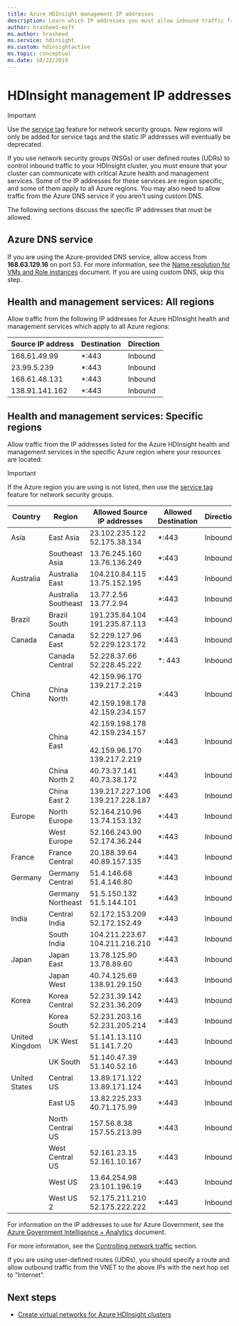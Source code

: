 ```yaml
---
title: Azure HDInsight management IP addresses
description: Learn which IP addresses you must allow inbound traffic from, in order to properly configure network security groups and user defined routes for virtual networking with Azure HDInsight.
author: hrasheed-msft
ms.author: hrasheed
ms.service: hdinsight
ms.custom: hdinsightactive
ms.topic: conceptual
ms.date: 10/22/2019
---
```

# HDInsight management IP addresses

> [!Important]
> Use the [service tag](hdinsight-service-tags.md) feature for network security groups. New regions will only be added for service tags and the static IP addresses will eventually be deprecated.

If you use network security groups (NSGs) or user defined routes (UDRs) to control inbound traffic to your HDInsight cluster, you must ensure that your cluster can communicate with critical Azure health and management services.  Some of the IP addresses for these services are region specific, and some of them apply to all Azure regions. You may also need to allow traffic from the Azure DNS service if you aren't using custom DNS.

The following sections discuss the specific IP addresses that must be allowed.

## Azure DNS service

If you are using the Azure-provided DNS service, allow access from __168.63.129.16__ on port 53. For more information, see the [Name resolution for VMs and Role instances](../virtual-network/virtual-networks-name-resolution-for-vms-and-role-instances.md) document. If you are using custom DNS, skip this step.

## Health and management services: All regions

Allow traffic from the following IP addresses for Azure HDInsight health and management services which apply to all Azure regions:

| Source IP address | Destination  | Direction |
| ---- | ----- | ----- |
| 168.61.49.99 | \*:443 | Inbound |
| 23.99.5.239 | \*:443 | Inbound |
| 168.61.48.131 | \*:443 | Inbound |
| 138.91.141.162 | \*:443 | Inbound |

## Health and management services: Specific regions

Allow traffic from the IP addresses listed for the Azure HDInsight health and management services in the specific Azure region where your resources are located:

> [!IMPORTANT]  
> If the Azure region you are using is not listed, then use the [service tag](hdinsight-service-tags.md) feature for network security groups.

| Country | Region | Allowed Source IP addresses | Allowed Destination | Direction |
| ---- | ---- | ---- | ---- | ----- |
| Asia | East Asia | 23.102.235.122</br>52.175.38.134 | \*:443 | Inbound |
| &nbsp; | Southeast Asia | 13.76.245.160</br>13.76.136.249 | \*:443 | Inbound |
| Australia | Australia East | 104.210.84.115</br>13.75.152.195 | \*:443 | Inbound |
| &nbsp; | Australia Southeast | 13.77.2.56</br>13.77.2.94 | \*:443 | Inbound |
| Brazil | Brazil South | 191.235.84.104</br>191.235.87.113 | \*:443 | Inbound |
| Canada | Canada East | 52.229.127.96</br>52.229.123.172 | \*:443 | Inbound |
| &nbsp; | Canada Central | 52.228.37.66</br>52.228.45.222 |\*: 443 | Inbound |
| China | China North | 42.159.96.170</br>139.217.2.219</br></br>42.159.198.178</br>42.159.234.157 | \*:443 | Inbound |
| &nbsp; | China East | 42.159.198.178</br>42.159.234.157</br></br>42.159.96.170</br>139.217.2.219 | \*:443 | Inbound |
| &nbsp; | China North 2 | 40.73.37.141</br>40.73.38.172 | \*:443 | Inbound |
| &nbsp; | China East 2 | 139.217.227.106</br>139.217.228.187 | \*:443 | Inbound |
| Europe | North Europe | 52.164.210.96</br>13.74.153.132 | \*:443 | Inbound |
| &nbsp; | West Europe| 52.166.243.90</br>52.174.36.244 | \*:443 | Inbound |
| France | France Central| 20.188.39.64</br>40.89.157.135 | \*:443 | Inbound |
| Germany | Germany Central | 51.4.146.68</br>51.4.146.80 | \*:443 | Inbound |
| &nbsp; | Germany Northeast | 51.5.150.132</br>51.5.144.101 | \*:443 | Inbound |
| India | Central India | 52.172.153.209</br>52.172.152.49 | \*:443 | Inbound |
| &nbsp; | South India | 104.211.223.67<br/>104.211.216.210 | \*:443 | Inbound |
| Japan | Japan East | 13.78.125.90</br>13.78.89.60 | \*:443 | Inbound |
| &nbsp; | Japan West | 40.74.125.69</br>138.91.29.150 | \*:443 | Inbound |
| Korea | Korea Central | 52.231.39.142</br>52.231.36.209 | \*:443 | Inbound |
| &nbsp; | Korea South | 52.231.203.16</br>52.231.205.214 | \*:443 | Inbound
| United Kingdom | UK West | 51.141.13.110</br>51.141.7.20 | \*:443 | Inbound |
| &nbsp; | UK South | 51.140.47.39</br>51.140.52.16 | \*:443 | Inbound |
| United States | Central US | 13.89.171.122</br>13.89.171.124 | \*:443 | Inbound |
| &nbsp; | East US | 13.82.225.233</br>40.71.175.99 | \*:443 | Inbound |
| &nbsp; | North Central US | 157.56.8.38</br>157.55.213.99 | \*:443 | Inbound |
| &nbsp; | West Central US | 52.161.23.15</br>52.161.10.167 | \*:443 | Inbound |
| &nbsp; | West US | 13.64.254.98</br>23.101.196.19 | \*:443 | Inbound |
| &nbsp; | West US 2 | 52.175.211.210</br>52.175.222.222 | \*:443 | Inbound |

For information on the IP addresses to use for Azure Government, see the [Azure Government Intelligence + Analytics](https://docs.microsoft.com/azure/azure-government/documentation-government-services-intelligenceandanalytics) document.

For more information, see the [Controlling network traffic](hdinsight-plan-virtual-network-deployment.md#networktraffic) section.

If you are using user-defined routes (UDRs), you should specify a route and allow outbound traffic from the VNET to the above IPs with the next hop set to "Internet".

## Next steps

* [Create virtual networks for Azure HDInsight clusters](hdinsight-create-virtual-network.md)
